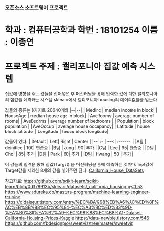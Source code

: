### 오픈소스 소프트웨어 프로젝트

# 학과 : 컴퓨터공학과 학번 : 18101254 이름 : 이종연

# 프로젝트 주제 : 캘리포니아 집값 예측 시스템

집값에 영향을 주는 값들을 집어넣은 후 머신러닝을 통해 입력한 값에 대한 캘리포니아의 집값을 예측하는 시스템
sklearn에서 캘리포니아 housing의 데이터값들을 받는다

값들의 종류는 8가지로 20640개의
      |--|--|
       | MedInc  | median income in block|
        | HouseAge  | median house age in block|
        | AveRooms   | average number of rooms|
        | AveBedrms  | average number of bedrooms |
        | Population  | block population |
        | AveOccup    | average house occupancy|
        | Latitude    | house block latitude|
        | Longitude   | house block longitude|

값들이 있다.
| Default | Left| Right | Center |
|--| :- | ---:| :------: |
|A팀 | deinitice | 100| 연습중 |
|B팀 | Jung | 90| 추가 |
|C팀 | Lee | 95| 연습중 |
|D팀 | Choi | 85| 추가 |
|D팀 | Park | 60| 추가 |
|D팀 | Hwang | 50 | 추가 |


이 값들의 입력을 통해 집값(Target) 을 머신러닝을 통해 예측하는 것이다.
inpt값에 Target값을 제외한 8개의 값을 넣어주면 된다.
[California_House_DataSets](./report.html)

참고자료:
https://github.com/scikit-learn/scikit-learn/blob/0d378913b/sklearn/datasets/_california_housing.py#L53
https://www.edureka.co/masters-program/machine-learning-engineer-training
https://didalsgur.tistory.com/entry/%EC%BA%98%EB%A6%AC%ED%8F%AC%EB%8B%88%EC%95%84-%EC%A3%BC%ED%83%9D-%EA%B0%80%EA%B2%A9-%EC%98%88%EC%B8%A1-Dataset-California-Housing-Prices-Kaggle
https://data-newbie.tistory.com/546
https://github.com/fbdesignpro/sweetviz/tree/master/sweetviz

